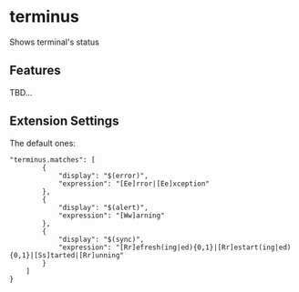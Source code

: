 # terminus

Shows terminal's status

## Features

TBD...

## Extension Settings

The default ones:

```
"terminus.matches": [
		{
			"display": "$(error)",
			"expression": "[Ee]rror|[Ee]xception"
		},
		{
			"display": "$(alert)",
			"expression": "[Ww]arning"
		},
		{
			"display": "$(sync)",
			"expression": "[Rr]efresh(ing|ed){0,1}|[Rr]estart(ing|ed){0,1}|[Ss]tarted|[Rr]unning"
		}
	]
}
```
